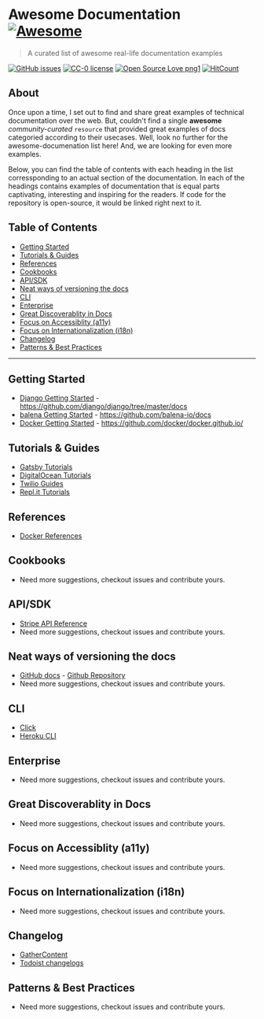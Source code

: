 # Awesome Documentation [![Awesome](https://awesome.re/badge.svg)](https://awesome.re)

> A curated list of awesome real-life documentation examples 

[![GitHub issues](https://img.shields.io/github/issues/Naereen/StrapDown.js.svg)](https://GitHub.com/Naereen/StrapDown.js/issues/) [![CC-0 license](https://img.shields.io/badge/License-CC--0-blue.svg)](https://creativecommons.org/licenses/by-nd/4.0) [![Open Source Love png1](https://badges.frapsoft.com/os/v1/open-source.png?v=103)](https://github.com/ellerbrock/open-source-badges/) [![HitCount](https://hits.dwyl.com/vipulgupta2048/awesome-documentation.svg)](https://hits.dwyl.com/vipulgupta2048/awesome-documentation)

## About

Once upon a time, I set out to find and share great examples of technical documentation over the web. But, couldn't find a single **awesome** _community-curated_ `resource` that provided great examples of docs categoried according to their usecases. Well, look no further for the awesome-documenation list here! And, we are looking for even more examples.

Below, you can find the table of contents with each heading in the list corressponding to an actual section of the documentation. In each of the headings contains examples of documentation that is equal parts captivating, interesting and inspiring for the readers. If code for the repository is open-source, it would be linked right next to it.

## Table of Contents

- [Getting Started](#getting-started)
- [Tutorials & Guides](#tutorials--guides)
- [References](#references)
- [Cookbooks](#cookbooks)
- [API/SDK](#apisdk)
- [Neat ways of versioning the docs](#neat-ways-of-versioning-the-docs)
- [CLI](#cli)
- [Enterprise](#enterprise)
- [Great Discoverablity in Docs](#great-discoverablity-in-docs)
- [Focus on Accessiblity (a11y)](#focus-on-accessiblity-a11y)
- [Focus on Internationalization (i18n)](#focus-on-internationalization-i18n)
- [Changelog](#changelog)
- [Patterns & Best Practices](#patterns--best-practices)

---

## Getting Started 

- [Django Getting Started](https://www.djangoproject.com/start/) - https://github.com/django/django/tree/master/docs
- [balena Getting Started](https://www.balena.io/docs/learn/getting-started/raspberrypi3/nodejs/) - https://github.com/balena-io/docs
- [Docker Getting Started](https://docs.docker.com/get-started/) - https://github.com/docker/docker.github.io/

## Tutorials & Guides

- [Gatsby Tutorials](https://www.gatsbyjs.com/tutorial/)
- [DigitalOcean Tutorials](https://www.digitalocean.com/community/tutorials)
- [Twilio Guides](https://www.twilio.com/docs/whatsapp/tutorial/send-whatsapp-notification-messages-templates)
- [Repl.it Tutorials](https://docs.repl.it/tutorials/00-overview)

## References

- [Docker References](https://docs.docker.com/reference/) 

## Cookbooks

- Need more suggestions, checkout issues and contribute yours.

## API/SDK

- [Stripe API Reference](https://stripe.com/docs/api)
- Need more suggestions, checkout issues and contribute yours.

## Neat ways of versioning the docs

- [GitHub docs](https://docs.github.com/en/free-pro-team@latest/github) - [Github Repository](https://github.com/github/docs)
- Need more suggestions, checkout issues and contribute yours.

## CLI

- [Click](https://click.palletsprojects.com/en/7.x/)
- [Heroku CLI](https://devcenter.heroku.com/articles/heroku-cli)

## Enterprise

- Need more suggestions, checkout issues and contribute yours.

## Great Discoverablity in Docs

- Need more suggestions, checkout issues and contribute yours.

## Focus on Accessiblity (a11y)

- Need more suggestions, checkout issues and contribute yours.

## Focus on Internationalization (i18n)

- Need more suggestions, checkout issues and contribute yours.

## Changelog

- [GatherContent](https://gathercontent.com/whats-new)
- [Todoist changelogs](https://get.todoist.help/hc/en-us/sections/360004759319-Changelogs)

## Patterns & Best Practices

- Need more suggestions, checkout issues and contribute yours.
